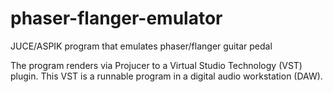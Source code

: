 # phaser-flanger-emulator
JUCE/ASPIK program that emulates phaser/flanger guitar pedal

The program renders via Projucer to a Virtual Studio Technology (VST) plugin. This VST is a runnable program in a digital audio workstation (DAW).

